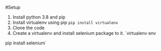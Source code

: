 #Setup
1. Install python 3.8 and pip
2. Install virtualenv using pip `pip install virtualenv`
3. Clone the code
4. Create a virtualenv and install selenium package to it.
`virtualenv env

pip install selenium`
